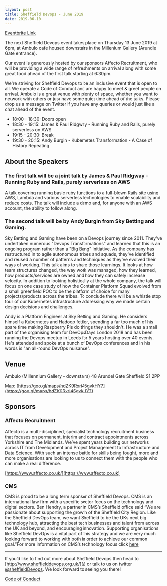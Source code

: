 ```yaml
---
layout: post
title: Sheffield Devops - June 2019
date: 2019-06-10
---
```


[Eventbrite Link](https://www.eventbrite.co.uk/e/sheffield-devops-june-2019-tickets-63058747411)

The next Sheffield Devops event takes place on Thursday 13 June 2019 at 6pm, at Ambulo cafe housed downstairs in the Millenium Gallery (Arundle Gate entrance).

Our event is generously hosted by our sponsors Affecto Recruitment, who will be providing a wide range of refreshments on arrival along with some great food ahead of the first talk starting at 6:30pm. 

We're striving for Sheffield Devops to be an inclusive event that is open to all. We operate a Code of Conduct and are happy to meet & greet people on arrival. Ambulo is a great venue with plenty of space, whether you want to network with others or just have some quiet time ahead of the talks.  Please drop us a message on Twitter if you have any queries or would just like a chat ahead of the event.

* 18:00 - 18:30: Doors open
* 18:30 - 19:15: James & Paul Ridgway - Running Ruby and Rails, purely serverless on AWS
* 19:15 - 20:30: Break
* 19:30 - 20:15: Andy Burgin - Kubernetes Transformation - A Case of History Repeating

## About the Speakers

### The first talk will be a joint talk by James & Paul Ridgway - Running Ruby and Rails, purely serverless on AWS

A talk covering running basic ruby functions to a full-blown Rails site using AWS, Lambda and various serverless technologies to enable scalability and reduce costs. The talk will include a demo and, for anyone with an AWS account, the ability to follow along.

### The second talk will be by Andy Burgin from Sky Betting and Gaming.

Sky Betting and Gaming have been on a Devops journey since 2011. They've undertaken numerous "Devops Transformations" and learned that this is an ongoing program rather than a "Big Bang" initiative. As the company has restructured in to agile autonomous tribes and squads, they've identified and reused a number of patterns and techniques as they've evolved their ways of working. This talk aims to share those learnings. It looks at how team structures changed, the way work was managed, how they learned, how products/services are owned and how they can safely increase velocity. In addition to looking holistically at the whole company, the talk will focus on one case study of how the Container Platform Squad evolved from a small greenfield POC to be the platform of choice for many projects/products across the tribes. To conclude there will be a whistle stop tour of our Kubernetes infrastructure addressing why we made certain design decisions and challenges.

Andy is a Platform Engineer at Sky Betting and Gaming. He considers himself a Kubernetes and Hadoop fettler, spending a far too much of his spare time making Raspberry Pis do things they shouldn't. He was a small part of the organising team for DevOpsDays London 2018 and has been running the Devops meetup in Leeds for 5 years hosting over 40 events. He's attended and spoke at a bunch of DevOps conferences and in his words is "an all-round DevOps nuisance".

## Venue

Ambulo 
(Millennium Gallery - downstairs)
48 Arundel Gate
Sheffield
S1 2PP

Map: [https://goo.gl/maps/hdZK9Rxri45gvkHY7](https://goo.gl/maps/hdZK9Rxri45gvkHY7)

## Sponsors

### Affecto Recruitment

Affecto is a multi-disciplined, specialist technology recruitment business that focuses on permanent, interim and contract appointments across Yorkshire and The Midlands. We’ve spent years building our networks across IT from Development and Project Management to Infrastructure and Data Science. With such an intense battle for skills being fought, more and more organisations are looking to us to connect them with the people who can make a real difference.

[https://www.affecto.co.uk/](https://www.affecto.co.uk)

### CMS

CMS is proud to be a long term sponsor of Sheffield Devops. CMS is an international law firm with a specific sector focus on the technology and digital sectors. Ben Hendry, a partner in CMS’s Sheffield office said “We are passionate about supporting the growth of the Sheffield City Region. Like the Sheffield DevOps team, we want Sheffield to be the UKs next big technology hub, attracting the best tech businesses and talent from across the UK and beyond, and encouraging innovation. Supporting organisations like Sheffield DevOps is a vital part of this strategy and we are very much looking forward to working with both in order to achieve our common goal.”For more information on CMS’s technology focus click [here](https://cms.law/en/jurisdiction/global-reach/Europe/United-Kingdom/CMS-CMNO/TMT-Technology-Media-Telecommunications)

---

If you’d like to find out more about Sheffield Devops then head to [http://www.sheffielddevops.org.uk/](/) or talk to us on twitter [@sheffieldDevops](https://twitter.com/sheffieldDevops). We look forward to seeing you there!

[Code of Conduct](/code-of-conduct)
